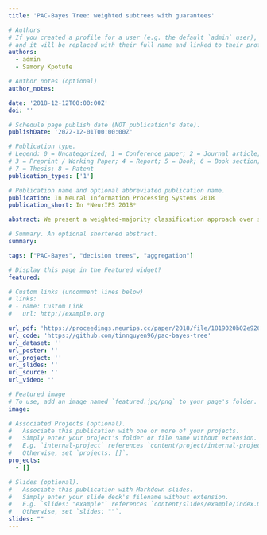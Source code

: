 ```yaml
---
title: 'PAC-Bayes Tree: weighted subtrees with guarantees'

# Authors
# If you created a profile for a user (e.g. the default `admin` user), write the username (folder name) here
# and it will be replaced with their full name and linked to their profile.
authors:
  - admin
  - Samory Kpotufe

# Author notes (optional)
author_notes:

date: '2018-12-12T00:00:00Z'
doi: ''

# Schedule page publish date (NOT publication's date).
publishDate: '2022-12-01T00:00:00Z'

# Publication type.
# Legend: 0 = Uncategorized; 1 = Conference paper; 2 = Journal article;
# 3 = Preprint / Working Paper; 4 = Report; 5 = Book; 6 = Book section;
# 7 = Thesis; 8 = Patent
publication_types: ['1']

# Publication name and optional abbreviated publication name.
publication: In Neural Information Processing Systems 2018
publication_short: In *NeurIPS 2018*

abstract: We present a weighted-majority classification approach over subtrees of a fixed tree, which provably achieves excess-risk of the same order as the best tree-pruning. Furthermore, the computational efficiency of pruning is maintained at both training and testing time despite having to aggregate over an exponential number of subtrees. We believe this is the first subtree aggregation approach with such guarantees.

# Summary. An optional shortened abstract.
summary:

tags: ["PAC-Bayes", "decision trees", "aggregation"]

# Display this page in the Featured widget?
featured: 

# Custom links (uncomment lines below)
# links:
# - name: Custom Link
#   url: http://example.org

url_pdf: 'https://proceedings.neurips.cc/paper/2018/file/1819020b02e926785cf3be594d957696-Paper.pdf'
url_code: 'https://github.com/tinnguyen96/pac-bayes-tree'
url_dataset: ''
url_poster: ''
url_project: ''
url_slides: ''
url_source: ''
url_video: ''

# Featured image
# To use, add an image named `featured.jpg/png` to your page's folder.
image:

# Associated Projects (optional).
#   Associate this publication with one or more of your projects.
#   Simply enter your project's folder or file name without extension.
#   E.g. `internal-project` references `content/project/internal-project/index.md`.
#   Otherwise, set `projects: []`.
projects:
  - []

# Slides (optional).
#   Associate this publication with Markdown slides.
#   Simply enter your slide deck's filename without extension.
#   E.g. `slides: "example"` references `content/slides/example/index.md`.
#   Otherwise, set `slides: ""`.
slides: ""
---
```

